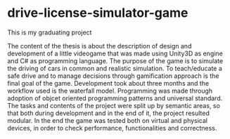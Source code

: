 # drive-license-simulator-game

This is my graduating project

The content of the thesis is about the description of design and development of a little videogame that was made using Unity3D as engine and C# as programming language. The purpose of the game is to simulate the driving of cars in common and realistic simulation. To teach/educate a safe drive and to manage decisions through gamification approach is the final goal of the game. Development took about three months and the workflow used is the waterfall model. Programming was made through adoption of objcet oriented programming patterns and universal standard. The tasks and contents of the project were split up by semantic areas, so that both during development and in the end of it, the project resulted modular. In the end the game was tested both on virtual and physical devices, in order to check performance, functionalities and correctness.
